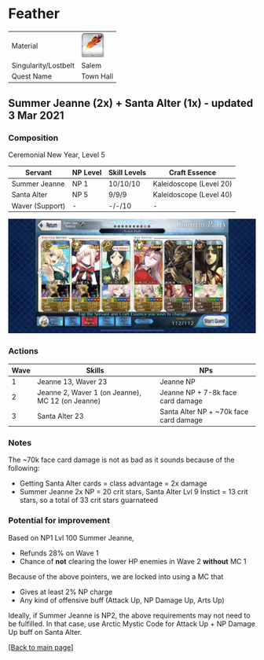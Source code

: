 # Feather

<table>
	<tr>
		<td>Material</td>
		<td>
			<img src="../icons/Phoenix Feather.png" height="50px"/>
		</td>
	</tr>
	<tr>
		<td>Singularity/Lostbelt</td>
		<td>Salem</td>
	</tr>
	<tr>
		<td>Quest Name</td>
		<td>Town Hall</td>
	</tr>
</table>


## Summer Jeanne (2x) + Santa Alter (1x) - updated 3 Mar 2021

### Composition

Ceremonial New Year, Level 5

| Servant         | NP Level | Skill Levels | Craft Essence           |
| --------------- | -------- | ------------ | ----------------------- |
| Summer Jeanne   | NP 1     | 10/10/10     | Kaleidoscope (Level 20) |
| Santa Alter     | NP 5     | 9/9/9        | Kaleidoscope (Level 40) |
| Waver (Support) | -        | -/-/10       | -                       |

<img src="../comps/town hall.jpeg"/>

### Actions

| Wave | Skills                                           | NPs                                    |
| ---- | ------------------------------------------------ | -------------------------------------- |
| 1    | Jeanne 13, Waver 23                              | Jeanne NP                              |
| 2    | Jeanne 2, Waver 1 (on Jeanne), MC 12 (on Jeanne) | Jeanne NP + 7-8k face card damage      |
| 3    | Santa Alter 23                                   | Santa Alter NP + ~70k face card damage |

### Notes

The ~70k face card damage is not as bad as it sounds because of the following:

- Getting Santa Alter cards = class advantage = 2x damage
- Summer Jeanne 2x NP = 20 crit stars, Santa Alter Lvl 9 Instict = 13 crit stars, so a total of 33 crit stars guarnateed

### Potential for improvement

Based on NP1 Lvl 100 Summer Jeanne,

- Refunds 28% on Wave 1
- Chance of **not** clearing the lower HP enemies in Wave 2 **without** MC 1

Because of the above pointers, we are locked into using a MC that

- Gives at least 2% NP charge
- Any kind of offensive buff (Attack Up, NP Damage Up, Arts Up)

Ideally, if Summer Jeanne is NP2, the above requirements may not need to be fulfilled. In that case, use Arctic Mystic Code for Attack Up + NP Damage Up buff on Santa Alter.

[[Back to main page]](../main.md)